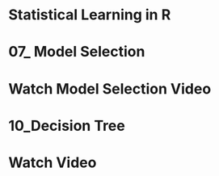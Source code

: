 # Statistical Learning in R
#
#
# 07_ Model Selection
# Watch Model Selection Video
#
# 10_Decision Tree
# Watch Video